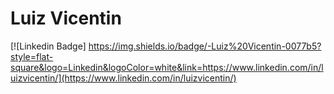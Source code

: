 # Luiz Vicentin

[![Linkedin Badge] https://img.shields.io/badge/-Luiz%20Vicentin-0077b5?style=flat-square&logo=Linkedin&logoColor=white&link=https://www.linkedin.com/in/luizvicentin/](https://www.linkedin.com/in/luizvicentin/)
